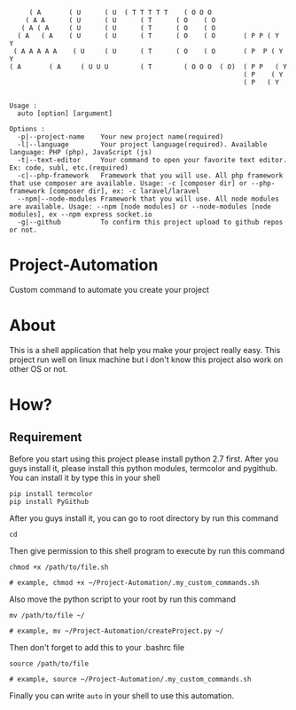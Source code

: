 ```

     ( A       ( U      ( U  ( T T T T T    ( O O O 
    ( A A      ( U      ( U      ( T      ( O    ( O 
   ( A ( A     ( U      ( U      ( T      ( O    ( O 
  ( A   ( A    ( U      ( U      ( T      ( O    ( O       ( P P ( Y   Y
 ( A A A A A    ( U     ( U      ( T      ( O    ( O       ( P  P ( Y Y
( A       ( A     ( U U U        ( T        ( O O O  ( O)  ( P P   ( Y
                                                           ( P    ( Y
                                                           ( P   ( Y


Usage :
  auto [option] [argument]

Options :
  -p|--project-name    Your new project name(required)
  -l|--language        Your project language(required). Available language: PHP (php), JavaScript (js)
  -t|--text-editor     Your command to open your favorite text editor. Ex: code, subl, etc.(required)
  -c|--php-framework   Framework that you will use. All php framework that use composer are available. Usage: -c [composer dir] or --php-framework [composer dir], ex: -c laravel/laravel
  --npm|--node-modules Framework that you will use. All node modules are available. Usage: --npm [node modules] or --node-modules [node modules], ex --npm express socket.io
  -g|--github          To confirm this project upload to github repos or not.

```
# Project-Automation
Custom command to automate you create your project

# About
This is a shell application that help you make your project really easy. This project run well on linux machine but i don't know this project also work on other OS or not.

# How?
## Requirement
Before you start using this project please install python 2.7 first. After you guys install it, please install this python modules, termcolor and pygithub. You can install it by type this in your shell
```
pip install termcolor
pip install PyGithub
```
After you guys install it, you can go to root directory by run this command
```
cd
```
Then give permission to this shell program to execute by run this command
```
chmod +x /path/to/file.sh

# example, chmod +x ~/Project-Automation/.my_custom_commands.sh
```
Also move the python script to your root by run this command
```
mv /path/to/file ~/

# example, mv ~/Project-Automation/createProject.py ~/
```
Then don't forget to add this to your .bashrc file
```
source /path/to/file

# example, source ~/Project-Automation/.my_custom_commands.sh
```
Finally you can write ```auto``` in your shell to use this automation.
